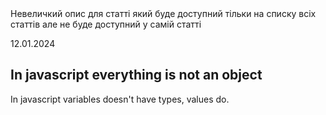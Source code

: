 <description>
Невеличкий опис для статті який буде доступний тільки на списку всіх статтів але не буде доступний у самій статті
</description>

<created>12.01.2024</created>

## In javascript everything is not an object
In javascript variables doesn't have types, values do.
